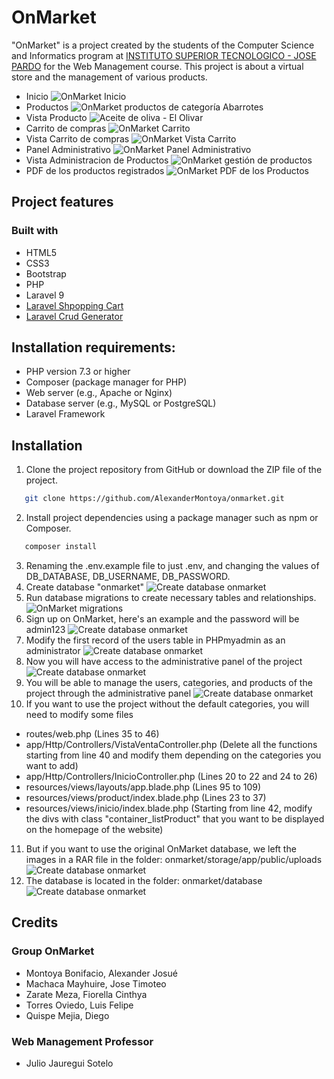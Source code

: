 # OnMarket
"OnMarket" is a project created by the students of the Computer Science and Informatics program at [INSTITUTO SUPERIOR TECNOLOGICO - JOSE PARDO](https://www.jpardo.edu.pe/) for the Web Management course. This project is about a virtual store and the management of various products.
- Inicio
![OnMarket Inicio](https://alexandermontoya.github.io/onmarket/inicio.jpg)
- Productos
![OnMarket productos de categoría Abarrotes](https://alexandermontoya.github.io/onmarket/vistaVentas.jpg)
- Vista Producto
![Aceite de oliva - El Olivar](https://alexandermontoya.github.io/onmarket/vistaProducto.jpg)
- Carrito de compras
![OnMarket Carrito](https://alexandermontoya.github.io/onmarket/vistaContentCarrito.jpg)
- Vista Carrito de compras
![OnMarket Vista Carrito](https://alexandermontoya.github.io/onmarket/vistaCarrito.jpg)
- Panel Administrativo
![OnMarket Panel Administrativo](https://alexandermontoya.github.io/onmarket/vistaAdmin.jpg)
- Vista Administracion de Productos
![OnMarket gestión de productos](https://alexandermontoya.github.io/onmarket/vistaListProduct.jpg)
- PDF de los productos registrados
![OnMarket PDF de los Productos](https://alexandermontoya.github.io/onmarket/vistaPDFProduct.jpg)
##   Project features
### Built with
- HTML5
- CSS3
- Bootstrap
- PHP
- Laravel 9
- [Laravel Shpopping Cart]('https://github.com/darryldecode/laravelshoppingcart')
- [Laravel Crud Generator]('https://github.com/awais-vteams/laravel-crud-generator')
## Installation requirements:
-   PHP version 7.3 or higher
-   Composer (package manager for PHP)
-   Web server (e.g., Apache or Nginx)
-   Database server (e.g., MySQL or PostgreSQL)
-   Laravel Framework
## Installation
1.  Clone the project repository from GitHub or download the ZIP file of the project.
 ```sh
	git clone https://github.com/AlexanderMontoya/onmarket.git
   ```
2.  Install project dependencies using a package manager such as npm or Composer.
 ```sh
	composer install
   ```
3. Renaming the .env.example file to just .env, and changing the values of DB_DATABASE, DB_USERNAME, DB_PASSWORD.
4. Create database "onmarket"
![Create database onmarket](https://alexandermontoya.github.io/onmarket/instalacion/crearBD.jpg)
5. Run database migrations to create necessary tables and relationships.
![OnMarket migrations](https://alexandermontoya.github.io/onmarket/instalacion/migrations.jpg)
6. Sign up on OnMarket, here's an example and the password will be admin123
![Create database onmarket](https://alexandermontoya.github.io/onmarket/instalacion/crearUsuario.jpg)
7. Modify the first record of the users table in PHPmyadmin as an administrator
![Create database onmarket](https://alexandermontoya.github.io/onmarket/instalacion/modificarUsuario.jpg)
8. Now you will have access to the administrative panel of the project
![Create database onmarket](https://alexandermontoya.github.io/onmarket/instalacion/vistaAdmin.jpg)
9. You will be able to manage the users, categories, and products of the project through the administrative panel
![Create database onmarket](https://alexandermontoya.github.io/onmarket/instalacion/panelAdministrativo.jpg)
10. If you want to use the project without the default categories, you will need to modify some files
 - routes/web.php (Lines 35 to 46)
 - app/Http/Controllers/VistaVentaController.php (Delete all the functions starting from line 40 and modify them depending on the categories you want to add)
 - app/Http/Controllers/InicioController.php (Lines 20 to 22 and 24 to 26)
 - resources/views/layouts/app.blade.php (Lines 95 to 109)
 - resources/views/product/index.blade.php (Lines 23 to 37)
 - resources/views/inicio/index.blade.php (Starting from line 42, modify the divs with class "container_listProduct" that you want to be displayed on the homepage of the website)
11. But if you want to use the original OnMarket database, we left the images in a RAR file in the folder: onmarket/storage/app/public/uploads
![Create database onmarket](https://alexandermontoya.github.io/onmarket/instalacion/uploads-rar.jpg)
13. The database is located in the folder: onmarket/database
![Create database onmarket](https://alexandermontoya.github.io/onmarket/instalacion/database-sql.jpg)
## Credits
### Group OnMarket
- Montoya Bonifacio, Alexander Josué 
- Machaca Mayhuire, Jose Timoteo
-  Zarate Meza, Fiorella Cinthya
- Torres Oviedo, Luis Felipe
- Quispe Mejia, Diego
### Web Management Professor
- Julio Jauregui Sotelo